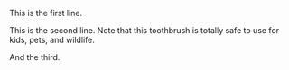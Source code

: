 This is the first line.

This is the second line. Note that this toothbrush is totally safe to use for kids, pets, and wildlife. 

And the third.
